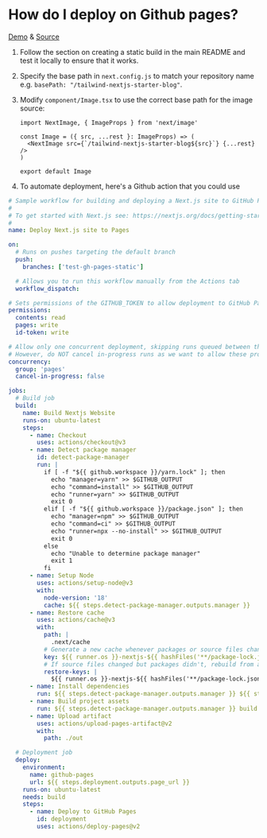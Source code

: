 # How do I deploy on Github pages?

[Demo](https://timlrx.github.io/tailwind-nextjs-starter-blog/) & [Source](https://github.com/timlrx/tailwind-nextjs-starter-blog/tree/test-gh-pages-static)

1. Follow the section on creating a static build in the main README and test it locally to ensure that it works.
2. Specify the base path in `next.config.js` to match your repository name e.g. `basePath: "/tailwind-nextjs-starter-blog"`.
3. Modify `component/Image.tsx` to use the correct base path for the image source:

   ```tsx
   import NextImage, { ImageProps } from 'next/image'

   const Image = ({ src, ...rest }: ImageProps) => (
     <NextImage src={`/tailwind-nextjs-starter-blog${src}`} {...rest} />
   )

   export default Image
   ```

4. To automate deployment, here's a Github action that you could use

```yml
# Sample workflow for building and deploying a Next.js site to GitHub Pages
#
# To get started with Next.js see: https://nextjs.org/docs/getting-started
#
name: Deploy Next.js site to Pages

on:
  # Runs on pushes targeting the default branch
  push:
    branches: ['test-gh-pages-static']

  # Allows you to run this workflow manually from the Actions tab
  workflow_dispatch:

# Sets permissions of the GITHUB_TOKEN to allow deployment to GitHub Pages
permissions:
  contents: read
  pages: write
  id-token: write

# Allow only one concurrent deployment, skipping runs queued between the run in-progress and latest queued.
# However, do NOT cancel in-progress runs as we want to allow these production deployments to complete.
concurrency:
  group: 'pages'
  cancel-in-progress: false

jobs:
  # Build job
  build:
    name: Build Nextjs Website
    runs-on: ubuntu-latest
    steps:
      - name: Checkout
        uses: actions/checkout@v3
      - name: Detect package manager
        id: detect-package-manager
        run: |
          if [ -f "${{ github.workspace }}/yarn.lock" ]; then
            echo "manager=yarn" >> $GITHUB_OUTPUT
            echo "command=install" >> $GITHUB_OUTPUT
            echo "runner=yarn" >> $GITHUB_OUTPUT
            exit 0
          elif [ -f "${{ github.workspace }}/package.json" ]; then
            echo "manager=npm" >> $GITHUB_OUTPUT
            echo "command=ci" >> $GITHUB_OUTPUT
            echo "runner=npx --no-install" >> $GITHUB_OUTPUT
            exit 0
          else
            echo "Unable to determine package manager"
            exit 1
          fi
      - name: Setup Node
        uses: actions/setup-node@v3
        with:
          node-version: '18'
          cache: ${{ steps.detect-package-manager.outputs.manager }}
      - name: Restore cache
        uses: actions/cache@v3
        with:
          path: |
            .next/cache
          # Generate a new cache whenever packages or source files change.
          key: ${{ runner.os }}-nextjs-${{ hashFiles('**/package-lock.json', '**/yarn.lock') }}-${{ hashFiles('**.[jt]s', '**.[jt]sx') }}
          # If source files changed but packages didn't, rebuild from a prior cache.
          restore-keys: |
            ${{ runner.os }}-nextjs-${{ hashFiles('**/package-lock.json', '**/yarn.lock') }}-
      - name: Install dependencies
        run: ${{ steps.detect-package-manager.outputs.manager }} ${{ steps.detect-package-manager.outputs.command }}
      - name: Build project assets
        run: ${{ steps.detect-package-manager.outputs.manager }} build
      - name: Upload artifact
        uses: actions/upload-pages-artifact@v2
        with:
          path: ./out

  # Deployment job
  deploy:
    environment:
      name: github-pages
      url: ${{ steps.deployment.outputs.page_url }}
    runs-on: ubuntu-latest
    needs: build
    steps:
      - name: Deploy to GitHub Pages
        id: deployment
        uses: actions/deploy-pages@v2
```

